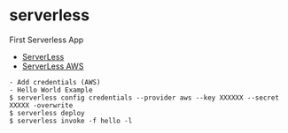 # serverless
First Serverless App

- [ServerLess](https://serverless.com)
- [ServerLess AWS](https://serverless.com/framework/docs/providers/aws/guide/quick-start/)

```
- Add credentials (AWS)
- Hello World Example 
$ serverless config credentials --provider aws --key XXXXXX --secret XXXXX -overwrite
$ serverless deploy
$ serverless invoke -f hello -l
